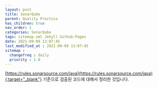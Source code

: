 ```yaml
---
layout: post
title: SonarQube
parent: Quality Practice
has_children: true
nav_order: 1
categories: SonarQube
tags: sitemap.xml Jekyll Github-Pages  
date: 2021-09-09 13:07:45
last_modified_at : 2021-09-09 13:07:45
sitemap :
  changefreq : daily
  priority : 1.0
---
```


[https://rules.sonarsource.com/java](https://rules.sonarsource.com/java){:target="_blank"} 기준으로 검출된 코드에 대해서 정리한 것입니다.
